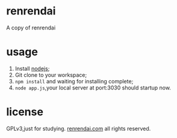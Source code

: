 renrendai
=========

A copy of renrendai

usage
=========

1. Install [nodejs](http://nodejs.org);
2. Git clone to your workspace;
3. `npm install` and waiting for installing complete;
4. `node app.js`,your local server at port:3030 should startup now.

license
=========
GPLv3,just for studying. [renrendai.com](http://www.renrendai.com) all rights reserved.
